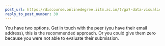 ```yaml
---
post_url: https://discourse.onlinedegree.iitm.ac.in/t/ga7-data-visualisation-discussion-thread-tds-jan-2025/169888/31
reply_to_post_number: 30
---
```

You have two options. Get in touch with the peer (you have their email address), this is the recommended approach. Or you could give them zero because you were not able to evaluate their submission.